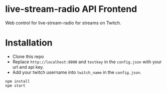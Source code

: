 # live-stream-radio API Frontend
Web control for live-stream-radio for streams on Twitch.

# Installation
- Clone this repo
- Replace ```http://localhost:8000``` and ```testkey``` in the ```config.json``` with your url and api key.
- Add your twitch username into ```twitch_name``` in the ```config.json```.
```
npm install
npm start
```

